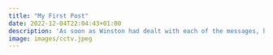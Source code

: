 ```yaml
---
title: "My First Post"
date: 2022-12-04T22:04:43+01:00
description: 'As soon as Winston had dealt with each of the messages, he clipped his speakwritten corrections to the appropriate copy of the Times and pushed them into the pneumatic tube. '
image: images/cctv.jpeg
---
```

